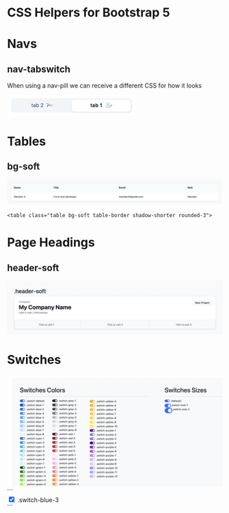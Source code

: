 
# CSS Helpers for Bootstrap 5

# Navs
## nav-tabswitch
When using a nav-pill we can receive a different CSS for how it looks

<img src="/bootstrap-5-extras/images/nav-tabswitch.png" width="300px" height="auto">

# Tables
## bg-soft
<img src="/bootstrap-5-extras/images/table-soft.png">

```
<table class="table bg-soft table-border shadow-shorter rounded-3">
```

# Page Headings
## header-soft
<img src="/bootstrap-5-extras/images/headers.png">

# Switches
<img src="/bootstrap-5-extras/images/switches.png">
```
<div class="form-check form-switch">
    <input class="form-check-input switch-blue-3" type="checkbox" role="switch" id="switch-blue-3" checked>
    <label class="form-check-label" for="switch-blue-3">.switch-blue-3</label>
</div>
```



